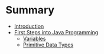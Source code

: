# Summary

* [Introduction](README.md)
* [First Steps into Java Programming](chapter1.md)
   * [Variables](variables.md)
   * [Primitive Data Types](primitive_data_types.md)

